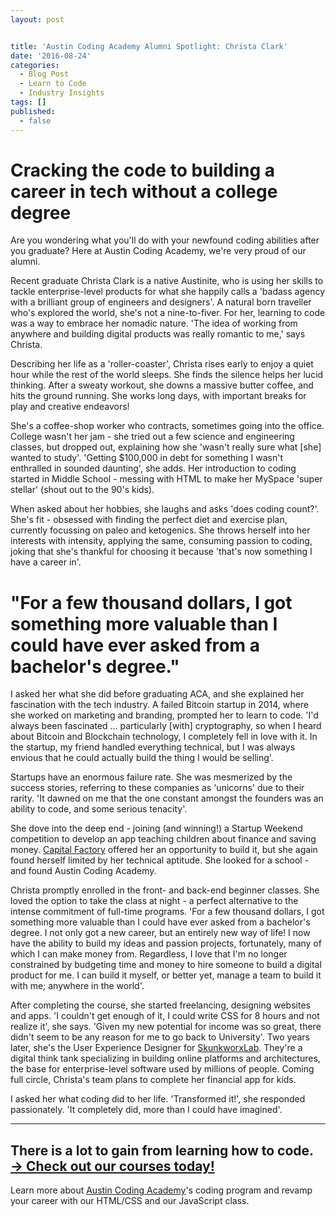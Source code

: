 ```yaml
---
layout: post


title: 'Austin Coding Academy Alumni Spotlight: Christa Clark'
date: '2016-08-24'
categories:
  - Blog Post
  - Learn to Code
  - Industry Insights
tags: []
published:
  - false
---
```




# **Cracking the code to building a career in tech** without a college degree


Are you wondering what you'll do with your newfound coding abilities after you graduate? Here at Austin Coding Academy, we're very proud of our alumni.

Recent graduate Christa Clark is a native Austinite, who is using her skills to tackle enterprise-level products for what she happily calls a 'badass agency with a brilliant group of engineers and designers'.
A natural born traveller who's explored the world, she's not a nine-to-fiver. For her, learning to code was a way to embrace her nomadic nature. 'The idea of working from anywhere and building digital products was really romantic to me,' says Christa.

Describing her life as a 'roller-coaster', Christa rises early to enjoy a quiet hour while the rest of the world sleeps. She finds the silence helps her lucid thinking. After a sweaty workout, she downs a massive butter coffee, and hits the ground running. She works long days, with important breaks for play and creative endeavors!

She's a coffee-shop worker who contracts, sometimes going into the office. College wasn't her jam - she tried out a few science and engineering classes, but dropped out, explaining how she 'wasn't really sure what [she] wanted to study'. 'Getting $100,000 in debt for something I wasn't enthralled in sounded daunting', she adds. Her introduction to coding started in Middle School - messing with HTML to make her MySpace 'super stellar' (shout out to the 90's kids).

When asked about her hobbies, she laughs and asks 'does coding count?'. She's fit - obsessed with finding the perfect diet and exercise plan, currently focussing on paleo and ketogenics. She throws herself into her interests with intensity, applying the same, consuming passion to coding, joking that she's thankful for choosing it because 'that's now something I have a career in'.

# "For a few thousand dollars, I got something more valuable than I could have ever asked from a bachelor's degree."





I asked her what she did before graduating ACA, and she explained her fascination with the tech industry. A failed Bitcoin startup in 2014, where she worked on marketing and branding, prompted her to learn to code. 'I'd always been fascinated ... particularly [with] cryptography, so when I heard about Bitcoin and Blockchain technology, I completely fell in love with it. In the startup, my friend handled everything technical, but I was always envious that he could actually build the thing I would be selling'.

Startups have an enormous failure rate. She was mesmerized by the success stories, referring to these companies as 'unicorns' due to their rarity. 'It dawned on me that the one constant amongst the founders was an ability to code, and some serious tenacity'.

She dove into the deep end - joining (and winning!) a Startup Weekend competition to develop an app teaching children about finance and saving money. [Capital Factory](http://www.capitalfactory.com) offered her an opportunity to build it, but she again found herself limited by her technical aptitude. She looked for a school - and found Austin Coding Academy.

Christa promptly enrolled in the front- and back-end beginner classes. She loved the option to take the class at night - a perfect alternative to the intense commitment of full-time programs. 'For a few thousand dollars, I got something more valuable than I could have ever asked from a bachelor's degree. I not only got a new career, but an entirely new way of life! I now have the ability to build my ideas and passion projects, fortunately, many of which I can make money from. Regardless, I love that I'm no longer constrained by budgeting time and money to hire someone to build a digital product for me. I can build it myself, or better yet, manage a team to build it with me; anywhere in the world'.

After completing the course, she started freelancing, designing websites and apps. 'I couldn't get enough of it, I could write CSS for 8 hours and not realize it', she says. 'Given my new potential for income was so great, there didn't seem to be any reason for me to go back to University'.
Two years later, she's the User Experience Designer for [SkunkworxLab](http://skunkworxlab.com/). They're a digital think tank specializing in building online platforms and architectures, the base for enterprise-level software used by millions of people. Coming full circle, Christa's team plans to complete her financial app for kids.

I asked her what coding did to her life. 'Transformed it!', she responded passionately. 'It completely did, more than I could have imagined'.



--------------------------------------------------------------------------------

## There is a lot to gain from learning how to code. [→ Check out our courses today!](http://www.austincodingacadmey.com/courses) <!-- DEAD LINK -->



Learn more about [Austin Coding Academy](//www.austincodingacademy.com/)'s coding program and revamp your career with our HTML/CSS and our JavaScript class.
